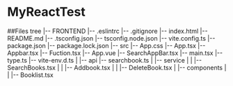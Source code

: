 # MyReactTest

##Files tree
|-- FRONTEND
    |-- .eslintrc
    |-- .gitignore
    |-- index.html
    |-- README.md
    |-- .tsconfig.json
    |-- tsconfig.node.json
    |-- vite.config.ts
    |-- package.json
    |-- package.lock.json
    |-- src
        |-- App.css
        |-- App.tsx
        |-- Appbar.tsx
	|-- Fuction.tsx
	|-- App.vue
        |-- SearchAppBar.tsx
	|-- main.tsx
        |-- type.ts
        |-- vite-env.d.ts
        |   |-- api
		|-- searchbook.ts
        |   |-- service
        |   |   |-- SearchBooks.tsx
	|   |   |-- Addbook.tsx
	|   |   |-- DeleteBook.tsx
        |   |-- components
        |   |   |-- Booklist.tsx
       
